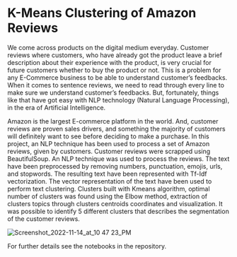  # K-Means Clustering of Amazon Reviews
We come across products on the digital medium everyday. Customer reviews where customers, who have already got the product leave a brief description about their experience with the product, is very crucial for future customers whether to buy the product or not. This is a problem for any E-Commerce business to be able to understand customer’s feedbacks. When it comes to sentence reviews, we need to read through every line to make sure we understand customer’s feedbacks. But, fortunately, things like that have got easy with NLP  technology (Natural Language Processing), in the era of Artificial Intelligence. 

Amazon is the largest E-commerce platform in the world. And, customer reviews are proven sales drivers, and something the majority of customers will definitely want to see before deciding to make a purchase.  In this project, an NLP technique has been used to process a set of Amazon reviews, given by customers.  Customer reviews were scrapped using BeautifulSoup. An NLP technique was used to process the reviews. The text have been preprocessed by removing numbers, punctuation, emojis, urls, and stopwords. The resulting text have been represented with Tf-Idf vectorization. The vector representation of the text have been used to perform text clustering. Clusters built with Kmeans algorithm, optimal number of clusters was found using the Elbow method, extraction of clusters topics through clusters centroids coordinates and visualization. It was possible to identify 5 different clusters that describes the segmentation of the customer reviews. 

![Screenshot_2022-11-14_at_10 47 23_PM](https://user-images.githubusercontent.com/39967400/201981847-bac6ecae-f2f3-4315-9828-fcdd18f7d590.png)


For further details see the notebooks in the repository.
